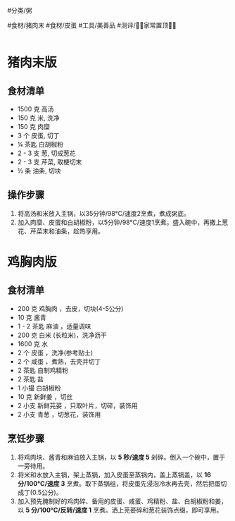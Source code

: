 #分类/粥 
 
#食材/猪肉末 #食材/皮蛋 
#工具/美善品 
#测评/📌📌家常置顶📌📌

```toc
```

# 猪肉末版

## 食材清单

- 1500 克 高汤
- 150 克 米, 洗净
- 150 克 肉糜
- 3 个 皮蛋, 切丁
- ¼ 茶匙 白胡椒粉
- 2 - 3 支 葱, 切成葱花
- 2 - 3 支 芹菜, 取梗切末
- ½ 条 油条, 切块

## 操作步骤

1. 将高汤和米放入主锅，以35分钟/98°C/速度2烹煮，煮成粥底。
2. 加入肉糜、皮蛋和白胡椒粉，以5分钟/98°C/速度1烹煮。盛入碗中，再撒上葱花、芹菜末和油条，趁热享用。

# 鸡胸肉版
## 食材清单

- 200 克 鸡胸肉 ，去皮，切块(4-5公分)
- 10 克 酱青
- 1 - 2 茶匙 麻油 ，适量调味
- 200 克 白米 (长粒米)，洗净沥干
- 1600 克 水
- 2 个 皮蛋 ，洗净(参考贴士)
- 2 个 咸蛋 ，煮熟，去壳并切丁
- 2 茶匙 自制鸡精粉
- 2 茶匙 盐
- 1 小撮 白胡椒粉
- 10 克 新鲜姜 ，切丝
- 2 小支 新鲜芫荽 ，只取叶片，切碎，装饰用
- 2 小支 青葱 ，切葱花，装饰用

## 烹饪步骤

1. 将鸡肉块、酱青和麻油放入主锅，以 **5 秒/速度 5** 剁碎。倒入一个碗中，置于一旁待用。
2. 将米和水放入主锅，架上蒸锅，加入皮蛋至蒸锅内，盖上蒸锅盖，以 **16 分/100°C/速度 3** 烹煮。取下蒸锅组，将皮蛋先浸泡冷水再去壳，然后把蛋切成丁(0.5公分)。
3. 加入预先腌制好的鸡肉碎、备用的皮蛋、咸蛋、鸡精粉、盐、白胡椒粉和姜，以 **5 分/100°C/反转/速度 1** 烹煮。洒上芫荽碎和葱花装饰点缀，即可享用。